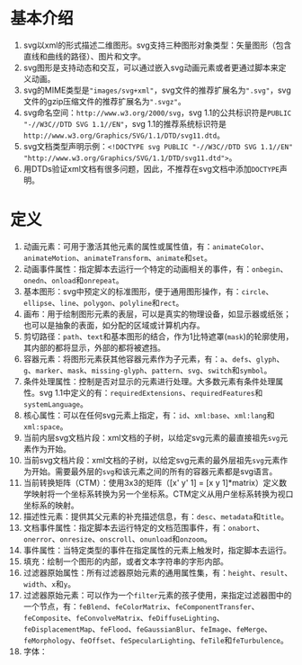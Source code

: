 # 基本介绍

1. svg以xml的形式描述二维图形。svg支持三种图形对象类型：矢量图形（包含直线和曲线的路径）、图片和文字。
2. svg图形是支持动态和交互，可以通过嵌入svg动画元素或者更通过脚本来定义动画。
3. svg的MIME类型是`"images/svg+xml"`，svg文件的推荐扩展名为`".svg"`，svg文件的gzip压缩文件的推荐扩展名为`".svgz"`。
4. svg命名空间：`http://www.w3.org/2000/svg`，svg 1.1的公共标识符是`PUBLIC "-//W3C//DTD SVG 1.1//EN"`，svg 1.1的推荐系统标识符是`http://www.w3.org/Graphics/SVG/1.1/DTD/svg11.dtd`。
5. svg文档类型声明示例：`<!DOCTYPE svg PUBLIC "-//W3C//DTD SVG 1.1//EN" 
         "http://www.w3.org/Graphics/SVG/1.1/DTD/svg11.dtd">`。
6. 用DTDs验证xml文档有很多问题，因此，不推荐在svg文档中添加`DOCTYPE`声明。


# 定义

1. 动画元素：可用于激活其他元素的属性或属性值，有：`animateColor`、`animateMotion`、`animateTransform`、`animate`和`set`。
2. 动画事件属性：指定脚本去运行一个特定的动画相关的事件，有：`onbegin`、`onedn`、`onload`和`onrepeat`。
3. 基本图形：svg中预定义的标准图形，便于通用图形操作，有：`circle`、`ellipse`、`line`、`polygon`、`polyline`和`rect`。
4. 画布：用于绘制图形元素的表层，可以是真实的物理设备，如显示器或纸张；也可以是抽象的表面，如分配的区域或计算机内存。
5. 剪切路径：`path`、`text`和基本图形的结合，作为1比特遮罩(`mask`)的轮廓使用，其内部的都将显示，外部的都将被遮挡。
6. 容器元素：将图形元素获其他容器元素作为子元素，有：`a`、`defs`、`glyph`、`g`、`marker`、`mask`、`missing-glyph`、`pattern`、`svg`、`switch`和`symbol`。
7. 条件处理属性：控制是否对显示的元素进行处理。大多数元素有条件处理属性。svg 1.1中定义的有：`requiredExtensions`、`requiredFeatures`和`systemLanguage`。
8. 核心属性：可以在任何svg元素上指定，有：`id`、`xml:base`、`xml:lang`和`xml:space`。
9. 当前内层svg文档片段：xml文档的子树，以给定svg元素的最直接祖先`svg`元素作为开始。
10. 当前svg文档片段：xml文档的子树，以给定svg元素的最外层祖先`svg`元素作为开始。需要最外层的`svg`和该元素之间的所有的容器元素都是svg语言。
11. 当前转换矩阵（CTM）：使用3x3的矩阵（[x' y' 1] = [x y 1]*matrix）定义数学映射将一个坐标系转换为另一个坐标系。CTM定义从用户坐标系转换为视口坐标系的映射。
12. 描述性元素：提供其父元素的补充描述信息，有：`desc`、`metadata`和`title`。
13. 文档事件属性：指定脚本去运行特定的文档范围事件，有：`onabort`、`onerror`、`onresize`、`onscroll`、`onunload`和`onzoom`。
14. 事件属性：当特定类型的事件在指定属性的元素上触发时，指定脚本去运行。
15. 填充：绘制一个图形的内部，或者文本字符串的字形内部。
16. 过滤器原始属性：所有过滤器原始元素的通用属性集，有：`height`、`result`、`width`、`x`和`y`。
17. 过滤器原始元素：可以作为一个`filter`元素的孩子使用，来指定过滤器图中的一个节点，有：`feBlend`、`feColorMatrix`、`feComponentTransfer`、`feComposite`、`feConvolveMatrix`、`feDiffuseLighting`、`feDisplacementMap`、`feFlood`、`feGaussianBlur`、`feImage`、`feMerge`、`feMorphology`、`feOffset`、`feSpecularLighting`、`feTile`和`feTurbulence`。
18. 字体：
